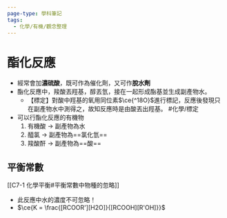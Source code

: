 ```yaml
---
page-type: 學科筆記
tags:
  - 化學/有機/觀念整理
---
```

# 酯化反應
- 經常會加**濃硫酸**，既可作為催化劑，又可作**脫水劑**
- 酯化反應中，羧酸丟羥基，醇丟氫，接在一起形成酯基並生成副產物水。
	- 【標定】對酸中羥基的氧用同位素$\ce{^18O}$進行標記，反應後發現只在副產物水中測得之，故知反應時是由酸丟出羥基。 #化學/標定
- 可以行酯化反應的有機物
	1. 有機酸 -> 副產物為水
	2. 醯氯 -> 副產物為==氯化氫==
	3. 羧酸酐 -> 副產物為==酸==
## 平衡常數
[[C7-1 化學平衡#平衡常數中物種的忽略]]
- 此反應中水的濃度不可忽略！
- $\ce{K = \frac{[RCOOR'][H2O]}{[RCOOH][R'OH]}}$